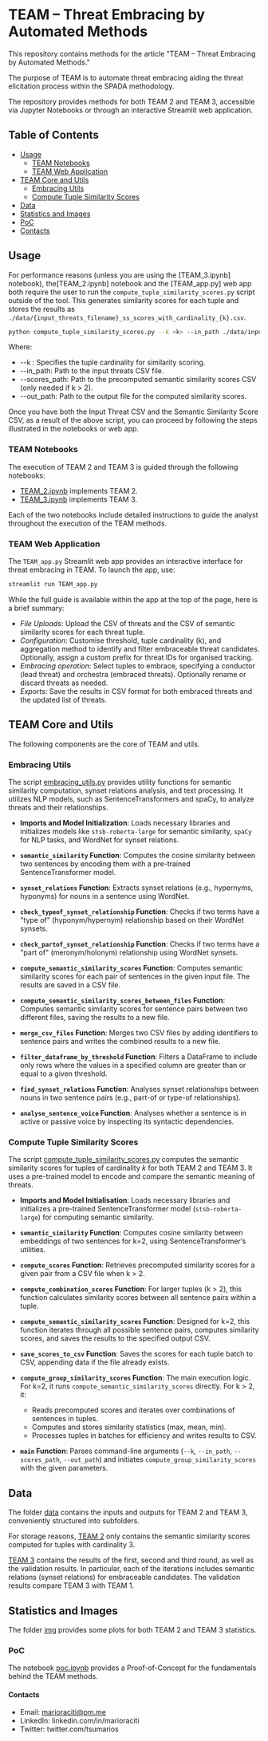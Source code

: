 # TEAM – Threat Embracing by Automated Methods

This repository contains methods for the article "TEAM – Threat Embracing by Automated Methods."

The purpose of TEAM is to automate threat embracing aiding the threat elicitation process within the SPADA methodology.

The repository provides methods for both TEAM 2 and TEAM 3, accessible via Jupyter Notebooks or through an interactive Streamlit web application.

## Table of Contents

- [Usage](#usage)
  - [TEAM Notebooks](#team-notebooks)
  - [TEAM Web Application](#team-web-application)
- [TEAM Core and Utils](#team-core-and-utils)
  - [Embracing Utils](#embracing-utils)
  - [Compute Tuple Similarity Scores](#compute-tuple-similarity-scores)
- [Data](#data)
- [Statistics and Images](#statistics-and-images)
- [PoC](#poc)
- [Contacts](#contacts)

## Usage

For performance reasons (unless you are using the [TEAM_3.ipynb] notebook), the[TEAM_2.ipynb] notebook and the [TEAM_app.py] web app both require the user to run the ``compute_tuple_similarity_scores.py`` script outside of the tool. This generates similarity scores for each tuple and stores the results as ``./data/{input_threats_filename}_ss_scores_with_cardinality_{k}.csv``.

```sh
python compute_tuple_similarity_scores.py --k <k> --in_path ./data/input_threats.csv [--scores_path ./data/input_threats_semantic_similarity_scores.csv] --out_path ./data/output_similarity_scores.csv
```

Where:

- --k <k>: Specifies the tuple cardinality for similarity scoring.
- --in_path: Path to the input threats CSV file.
- --scores_path: Path to the precomputed semantic similarity scores CSV (only needed if k > 2).
- --out_path: Path to the output file for the computed similarity scores.

Once you have both the Input Threat CSV and the Semantic Similarity Score CSV, as a result of the above script, you can proceed by following the steps illustrated in the notebooks or web app.

### TEAM Notebooks

The execution of TEAM 2 and TEAM 3 is guided through the following notebooks:

- [TEAM_2.ipynb](https://github.com/tsumarios/TEAM/blob/main/TEAM_2.ipynb) implements TEAM 2.
- [TEAM_3.ipynb](https://github.com/tsumarios/TEAM/blob/main/TEAM_3.ipynb) implements TEAM 3.

Each of the two notebooks include detailed instructions to guide the analyst throughout the execution of the TEAM methods.

### TEAM Web Application

The `TEAM_app.py` Streamlit web app provides an interactive interface for threat embracing in TEAM. To launch the app, use:

```sh
streamlit run TEAM_app.py
```

While the full guide is available within the app at the top of the page, here is a brief summary:

- *File Uploads*: Upload the CSV of threats and the CSV of semantic similarity scores for each threat tuple.
- *Configuration*: Customise threshold, tuple cardinality (k), and aggregation method to identify and filter embraceable threat candidates. Optionally, assign a custom prefix for threat IDs for organised tracking.
- *Embracing operation*: Select tuples to embrace, specifying a conductor (lead threat) and orchestra (embraced threats). Optionally rename or discard threats as needed.
- *Exports*: Save the results in CSV format for both embraced threats and the updated list of threats.

## TEAM Core and Utils

The following components are the core of TEAM and utils.

### Embracing Utils

The script [embracing_utils.py](https://github.com/tsumarios/TEAM/blob/main/embracing_utils.py) provides utility functions for semantic similarity computation, synset relations analysis, and text processing. It utilizes NLP models, such as SentenceTransformers and spaCy, to analyze threats and their relationships.

- **Imports and Model Initialization**: Loads necessary libraries and initializes models like `stsb-roberta-large` for semantic similarity, `spaCy` for NLP tasks, and WordNet for synset relations.

- **`semantic_similarity` Function**: Computes the cosine similarity between two sentences by encoding them with a pre-trained SentenceTransformer model.

- **`synset_relations` Function**: Extracts synset relations (e.g., hypernyms, hyponyms) for nouns in a sentence using WordNet.

- **`check_typeof_synset_relationship` Function**: Checks if two terms have a "type of" (hyponym/hypernym) relationship based on their WordNet synsets.

- **`check_partof_synset_relationship` Function**: Checks if two terms have a "part of" (meronym/holonym) relationship using WordNet synsets.

- **`compute_semantic_similarity_scores` Function**: Computes semantic similarity scores for each pair of sentences in the given input file. The results are saved in a CSV file.

- **`compute_semantic_similarity_scores_between_files` Function**: Computes semantic similarity scores for sentence pairs between two different files, saving the results to a new file.

- **`merge_csv_files` Function**: Merges two CSV files by adding identifiers to sentence pairs and writes the combined results to a new file.

- **`filter_dataframe_by_threshold` Function**: Filters a DataFrame to include only rows where the values in a specified column are greater than or equal to a given threshold.

- **`find_synset_relations` Function**: Analyses synset relationships between nouns in two sentence pairs (e.g., part-of or type-of relationships).

- **`analyse_sentence_voice` Function**: Analyses whether a sentence is in active or passive voice by inspecting its syntactic dependencies.

### Compute Tuple Similarity Scores

The script [compute_tuple_similarity_scores.py](https://github.com/tsumarios/TEAM/blob/main/compute_tuple_similarity_scores.py) computes the semantic similarity scores for tuples of cardinality *k* for both TEAM 2 and TEAM 3.
It uses a pre-trained model to encode and compare the semantic meaning of threats.

- **Imports and Model Initialisation**: Loads necessary libraries and initializes a pre-trained SentenceTransformer model (`stsb-roberta-large`) for computing semantic similarity.

- **`semantic_similarity` Function**: Computes cosine similarity between embeddings of two sentences for k=2, using SentenceTransformer’s utilities.

- **`compute_scores` Function**: Retrieves precomputed similarity scores for a given pair from a CSV file when k > 2.

- **`compute_combination_scores` Function**: For larger tuples (k > 2), this function calculates similarity scores between all sentence pairs within a tuple.

- **`compute_semantic_similarity_scores` Function**: Designed for k=2, this function iterates through all possible sentence pairs, computes similarity scores, and saves the results to the specified output CSV.

- **`save_scores_to_csv` Function**: Saves the scores for each tuple batch to CSV, appending data if the file already exists.

- **`compute_group_similarity_scores` Function**: The main execution logic. For k=2, it runs `compute_semantic_similarity_scores` directly. For k > 2, it:
  - Reads precomputed scores and iterates over combinations of sentences in tuples.
  - Computes and stores similarity statistics (max, mean, min).
  - Processes tuples in batches for efficiency and writes results to CSV.

- **`main` Function**: Parses command-line arguments (`--k`, `--in_path`, `--scores_path`, `--out_path`) and initiates `compute_group_similarity_scores` with the given parameters.

## Data

The folder [data](https://github.com/tsumarios/TEAM/blob/main/data/) contains the inputs and outputs for TEAM 2 and TEAM 3, conveniently structured into subfolders.

For storage reasons, [TEAM 2](https://github.com/tsumarios/TEAM/tree/main/data/TEAM%202) only contains the semantic similarity scores computed for tuples with cardinality 3.

[TEAM 3](https://github.com/tsumarios/TEAM/tree/main/data/TEAM%203) contains the results of the first, second and third round, as well as the validation results. In particular, each of the iterations includes semantic relations (synset relations) for embraceable candidates. The validation results compare TEAM 3 with TEAM 1.

## Statistics and Images

The folder [img](https://github.com/tsumarios/TEAM/tree/main/img) provides some plots for both TEAM 2 and TEAM 3 statistics.

### PoC

The notebook [poc.ipynb](https://github.com/tsumarios/TEAM/blob/main/poc.ipynb) provides a Proof-of-Concept for the fundamentals behind the TEAM methods.

#### Contacts

- Email: <marioraciti@pm.me>
- LinkedIn: linkedin.com/in/marioraciti
- Twitter: twitter.com/tsumarios
